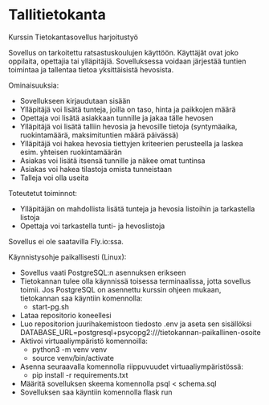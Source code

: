 # Tallitietokanta
Kurssin Tietokantasovellus harjoitustyö

Sovellus on tarkoitettu ratsastuskoulujen käyttöön. Käyttäjät ovat joko oppilaita, opettajia tai ylläpitäjiä. Sovelluksessa voidaan järjestää tuntien toimintaa ja tallentaa tietoa yksittäisistä hevosista.

Ominaisuuksia:
- Sovellukseen kirjaudutaan sisään
- Ylläpitäjä voi lisätä tunteja, joilla on taso, hinta ja paikkojen määrä
- Opettaja voi lisätä asiakkaan tunnille ja jakaa tälle hevosen
- Ylläpitäjä voi lisätä talliin hevosia ja hevosille tietoja (syntymäaika, ruokintamäärä, maksimituntien määrä päivässä)
- Ylläpitäjä voi hakea hevosia tiettyjen kriteerien perusteella ja laskea esim. yhteisen ruokintamäärän
- Asiakas voi lisätä itsensä tunnille ja näkee omat tuntinsa 
- Asiakas voi hakea tilastoja omista tunneistaan
- Talleja voi olla useita

Toteutetut toiminnot:
- Ylläpitäjän on mahdollista lisätä tunteja ja hevosia listoihin ja tarkastella listoja
- Opettaja voi tarkastella tunti- ja hevoslistoja

Sovellus ei ole saatavilla Fly.io:ssa. 

Käynnistysohje paikallisesti (Linux):
- Sovellus vaati PostgreSQL:n asennuksen erikseen
- Tietokannan tulee olla käynnissä toisessa terminaalissa, jotta sovellus toimii. Jos PostgreSQL on asennettu kurssin ohjeen mukaan, tietokannan saa käyntiin komennolla:
  - start-pg.sh
- Lataa repositorio koneellesi
- Luo repositorion juurihakemistoon tiedosto .env ja aseta sen sisällöksi DATABASE_URL=postgresql+psycopg2:///tietokannan-paikallinen-osoite
- Aktivoi virtuaaliympäristö komennoilla:
  - python3 -m venv venv
  - source venv/bin/activate
- Asenna seuraavalla komennolla riippuvuudet virtuaaliympäristössä:
  - pip install -r requirements.txt
- Määritä sovelluksen skeema komennolla psql < schema.sql
- Sovelluksen saa käyntiin komennolla flask run
